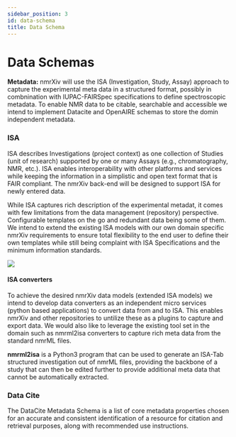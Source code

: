 ```yaml
---
sidebar_position: 3
id: data-schema
title: Data Schema
---
```


# Data Schemas

**Metadata:**
nmrXiv will use the ISA (Investigation, Study, Assay) approach to capture the experimental meta data in a structured format, possibly in combnination with IUPAC-FAIRSpec specifications to define spectroscopic metadata. To enable NMR data to be citable, searchable and accessible we intend to implement Datacite and OpenAIRE schemas to store the domin independent metadata.

### ISA

ISA describes Investigations (project context) as one collection of Studies (unit of research) supported by one or many Assays (e.g., chromatography, NMR, etc.). ISA enables interoperability with other platforms and services while keeping the information in a simplistic and open text format that is FAIR compliant. The nmrXiv back-end will be designed to support ISA for newly entered data.

While ISA captures rich description of the experimental metadat, it comes with few limitations from the data management (repository) perspective. Configurable templates on the go and redundant data being some of them. We intend to extend the existing ISA models with our own domain specific nmrXiv requirements to ensure total flexibility to the end user to define their own templates while still being complaint with ISA Specifications and the minimum information standards. 

<img src="/img/nmrXiv-isa.png"/>

#### ISA converters

To achieve the desired nmrXiv data models (extended ISA models) we intend to develop data converters as an independent micro services (python based applications) to convert data from and to ISA. This enables nmrXiv and other repositories to untilize these as a plugins to capture and export data. We would also like to leverage the existing tool set in the domain such as nmrml2isa converters to capture rich meta data from the standard nmrML files.

**nmrml2isa** is a Python3 program that can be used to generate an ISA-Tab structured investigation out of nmrML files, providing the backbone of a study that can then be edited further to provide additional meta data that cannot be automatically extracted. 

### Data Cite

The DataCite Metadata Schema is a list of core metadata properties chosen for an accurate and consistent identification of a resource for citation and retrieval purposes, along with recommended use instructions.
